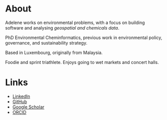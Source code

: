 # About

Adelene works on environmental problems, with a focus on building software and analysing *geospatial and chemicals data*. 

PhD Environmental Cheminformatics, previous work in environmental policy, governance, and sustainability strategy. 

Based in Luxembourg, originally from Malaysia.

Foodie and sprint triathlete. Enjoys going to wet markets and concert halls.

# Links
- [LinkedIn](https://www.linkedin.com/in/adelenelai/)
- [GitHub](https://github.com/adelenelai)
- [Google Scholar](https://scholar.google.com/citations?user=qofOnu8AAAAJ&hl=en)
- [ORCID](https://orcid.org/0000-0002-2985-6473)
